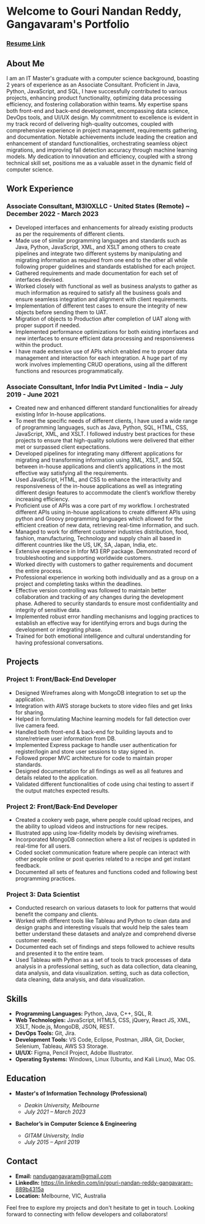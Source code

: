 # Welcome to Gouri Nandan Reddy, Gangavaram's Portfolio

### [Resume Link](https://drive.google.com/file/d/16mkKYxMXllArbSzRI37rD4vytA0Jn13A/view?usp=sharing)

## About Me

I am an IT Master's graduate with a computer science background, boasting 2 years of experience as an Associate Consultant. Proficient in Java, Python, JavaScript, and SQL, I have successfully contributed to various projects, enhancing product functionality, optimizing data processing efficiency, and fostering collaboration within teams. My expertise spans both front-end and back-end development, encompassing data science, DevOps tools, and UI/UX design. My commitment to excellence is evident in my track record of delivering high-quality outcomes, coupled with comprehensive experience in project management, requirements gathering, and documentation. Notable achievements include leading the creation and enhancement of standard functionalities, orchestrating seamless object migrations, and improving fall detection accuracy through machine learning models. My dedication to innovation and efficiency, coupled with a strong technical skill set, positions me as a valuable asset in the dynamic field of computer science.

## Work Experience

### Associate Consultant, M3IOXLLC - United States (Remote) ~ December 2022 - March 2023

-   Developed interfaces and enhancements for already existing products as per the requirements of different clients.
-   Made use of similar programming languages and standards such as Java, Python, JavaScript, XML, and XSLT among others to create pipelines and integrate two different systems by manipulating and migrating information as required from one end to the other all while following proper guidelines and standards established for each project.
-   Gathered requirements and made documentation for each set of interfaces devised.
-   Worked closely with functional as well as business analysts to gather as much information as required to satisfy all the business goals and ensure seamless integration and alignment with client requirements.
-   Implementation of different test cases to ensure the integrity of new objects before sending them to UAT.
-   Migration of objects to Production after completion of UAT along with proper support if needed.
-   Implemented performance optimizations for both existing interfaces and new interfaces to ensure efficient data processing and responsiveness within the product.
-   I have made extensive use of APIs which enabled me to proper data management and interaction for each integration. A huge part of my work involves implementing CRUD operations, using all the different functions and resources programmatically.

### Associate Consultant, Infor India Pvt Limited - India ~ July 2019 - June 2021

-   Created new and enhanced different standard functionalities for already existing Infor In-house applications.
-   To meet the specific needs of different clients, I have used a wide range of programming languages, such as Java, Python, SQL, HTML, CSS, JavaScript, XML, and XSLT. I followed industry best practices for these projects to ensure that high-quality solutions were delivered that either met or surpassed client expectations.
-   Developed pipelines for integrating many different applications for migrating and transforming information using XML, XSLT, and SQL between in-house applications and client’s applications in the most effective way satisfying all the requirements.
-   Used JavaScript, HTML, and CSS to enhance the interactivity and responsiveness of the in-house applications as well as integrating different design features to accommodate the client’s workflow thereby increasing efficiency.
-   Proficient use of APIs was a core part of my workflow. I orchestrated different APIs using in-house applications to create different APIs using python and Groovy programming languages which allowed for the efficient creation of new data, retrieving real-time information, and such.
-   Managed to work for different customer industries distribution, food, fashion, manufacturing, Technology and supply chain all based in different countries like the US, UK, SA, Japan, India, etc.
-   Extensive experience in Infor M3 ERP package. Demonstrated record of troubleshooting and supporting worldwide customers.
-   Worked directly with customers to gather requirements and document the entire process.
-   Professional experience in working both individually and as a group on a project and completing tasks within the deadlines.
-   Effective version controlling was followed to maintain better collaboration and tracking of any changes during the development phase. Adhered to security standards to ensure most confidentiality and integrity of sensitive data.
-   Implemented robust error handling mechanisms and logging practices to establish an effective way for identifying errors and bugs during the development or integrating phase.
-   Trained for both emotional intelligence and cultural understanding for having professional conversations.

## Projects

### Project 1: Front/Back-End Developer

-   Designed Wireframes along with MongoDB integration to set up the application.
-   Integration with AWS storage buckets to store video files and get links for sharing.
-   Helped in formulating Machine learning models for fall detection over live camera feed.
-   Handled both front-end & back-end for building layouts and to store/retrieve user information from DB.
-   Implemented Express package to handle user authentication for register/login and store user sessions to stay signed in.
-   Followed proper MVC architecture for code to maintain proper standards.
-   Designed documentation for all findings as well as all features and details related to the application.
-   Validated different functionalities of code using chai testing to assert if the output matches expected results.

### Project 2: Front/Back-End Developer

-   Created a cookery web page, where people could upload recipes, and the ability to upload videos and instructions for new recipes.
-   Illustrated app using low-fidelity models by devising wireframes.
-   Incorporated MongoDB connection where a list of recipes is updated in real-time for all users.
-   Coded socket communication feature where people can interact with other people online or post queries related to a recipe and get instant feedback.
-   Documented all sets of features and functions coded and following best programming practices.

### Project 3: Data Scientist

-   Conducted research on various datasets to look for patterns that would benefit the company and clients.
-   Worked with different tools like Tableau and Python to clean data and design graphs and interesting visuals that would help the sales team better understand these datasets and analyze and comprehend diverse customer needs.
-   Documented each set of findings and steps followed to achieve results and presented it to the entire team.
-   Used Tableau with Python as a set of tools to track processes of data analysis in a professional setting, such as data collection, data cleaning, data analysis, and data visualization. setting, such as data collection, data cleaning, data analysis, and data visualization.

## Skills

-   **Programming Languages:** Python, Java, C++, SQL, R.
-   **Web Technologies:** JavaScript, HTML5, CSS, jQuery, React JS, XML, XSLT, Node.js, MongoDB, JSON, REST.
-   **DevOps Tools:** Git, Jira.
-   **Development Tools:** VS Code, Eclipse, Postman, JIRA, Git, Docker, Selenium, Tableau, AWS S3 Storage.
-   **UI/UX:** Figma, Pencil Project, Adobe Illustrator.
-   **Operating Systems:** Windows, Linux (Ubuntu, and Kali Linux), Mac OS.

## Education

-   **Master's of Information Technology (Professional)**

    -   _Deakin University, Melbourne_
    -   _July 2021 – March 2023_

-   **Bachelor’s in Computer Science & Engineering**
    -   _GITAM University, India_
    -   _July 2015 – April 2019_

## Contact

-   **Email:** nandugangavaram@gmail.com
-   **LinkedIn:** https://in.linkedin.com/in/gouri-nandan-reddy-gangavaram-889b4315a
-   **Location:** Melbourne, VIC, Australia

Feel free to explore my projects and don't hesitate to get in touch. Looking forward to connecting with fellow developers and collaborators!
